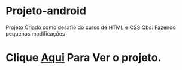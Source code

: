 # Projeto-android
Projeto Criado como desafio do curso de HTML e CSS
Obs: Fazendo pequenas modificações
<h1>Clique <a href="https://evertonroy.github.io/Projeto-android/" target:"_blank"><strong>Aqui</strong></a> Para Ver o projeto.</h1>
